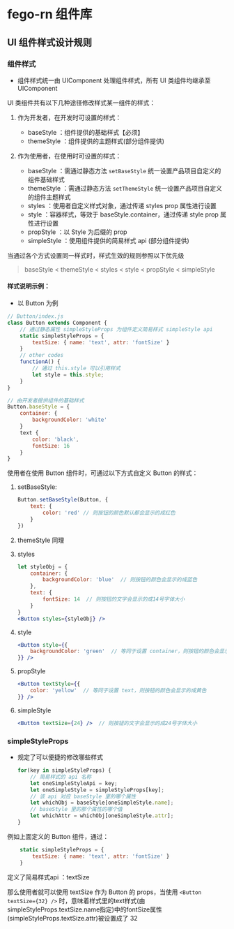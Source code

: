 # fego-rn 组件库
## UI 组件样式设计规则

### 组件样式
- 组件样式统一由 UIComponent 处理组件样式，所有 UI 类组件均继承至 UIComponent

UI 类组件共有以下几种途径修改样式某一组件的样式：

1. 作为开发者，在开发时可设置的样式：
	- baseStyle ：组件提供的基础样式【必须】
	- themeStyle ：组件提供的主题样式(部分组件提供)

2. 作为使用者，在使用时可设置的样式：
	- baseStyle ：需通过静态方法 `setBaseStyle` 统一设置产品项目自定义的组件基础样式
	- themeStyle ：需通过静态方法 `setThemeStyle` 统一设置产品项目自定义的组件主题样式
	- styles ：使用者自定义样式对象，通过传递 styles prop 属性进行设置
	- style ：容器样式，等效于 baseStyle.container，通过传递 style prop 属性进行设置
	- propStyle ：以 Style 为后缀的 prop
	- simpleStyle ：使用组件提供的简易样式 api (部分组件提供)


当通过各个方式设置同一样式时，样式生效的规则参照以下优先级
> baseStyle < themeStyle < styles < style < propStyle < simpleStyle


#### 样式说明示例：

- 以 Button 为例

```js
// Button/index.js
class Button extends Component {
	// 通过静态属性 simpleStyleProps 为组件定义简易样式 simpleStyle api
	static simpleStyleProps = {
		textSize: { name: 'text', attr: 'fontSize' }
	}
	// other codes
	functionA() {
		// 通过 this.style 可以引用样式
		let style = this.style;
	}
}

// 由开发者提供组件的基础样式
Button.baseStyle = {
	container: {
		backgroundColor: 'white'
	}
	text {
		color: 'black',
		fontSize: 16
	}
}
```

使用者在使用 Button 组件时，可通过以下方式自定义 Button 的样式：

1. setBaseStyle:
	
	```jsx
	Button.setBaseStyle(Button, {
		text: {
			color: 'red' // 则按钮的颜色默认都会显示的成红色
		}
	})
	```
2. themeStyle 同理
2. styles
	
	```jsx
	let styleObj = {
		container: {
			backgroundColor: 'blue'  // 则按钮的颜色会显示的成蓝色
		},
		text: {
			fontSize: 14  // 则按钮的文字会显示的成14号字体大小
		}
	}
	<Button styles={styleObj} />
	```
3. style

	```jsx
	<Button style={{
		backgroundColor: 'green'  // 等同于设置 container，则按钮的颜色会显示的成蓝色
	}} />
	```
4. propStyle
	
	```jsx
	<Button textStyle={{
		color: 'yellow'  // 等同于设置 text，则按钮的颜色会显示的成黄色
	}} />
	```
5. simpleStyle
	
	```jsx
	<Button textSize={24} />  // 则按钮的文字会显示的成24号字体大小
	```

### simpleStyleProps 
- 规定了可以便捷的修改哪些样式
	
	```js
	for(key in simpleStyleProps) {
		// 简易样式的 api 名称
		let oneSimpleStyleApi = key;
		let oneSimpleStyle = simpleStyleProps[key];
		// 该 api 对应 baseStyle 里的哪个属性
		let whichObj = baseStyle[oneSimpleStyle.name];
		// baseStyle 里的那个属性的哪个值
		let whichAttr = whichObj[oneSimpleStyle.attr];
	}
	```

例如上面定义的 Button 组件，通过： 

```js
	static simpleStyleProps = {
		textSize: { name: 'text', attr: 'fontSize' }
	}
```

定义了简易样式api ：textSize

那么使用者就可以使用 textSize 作为 Button 的 props，当使用 `<Button textSize={32} />` 时，意味着样式里的text样式(由simpleStyleProps.textSize.name指定)中的fontSize属性(simpleStyleProps.textSize.attr)被设置成了 32


